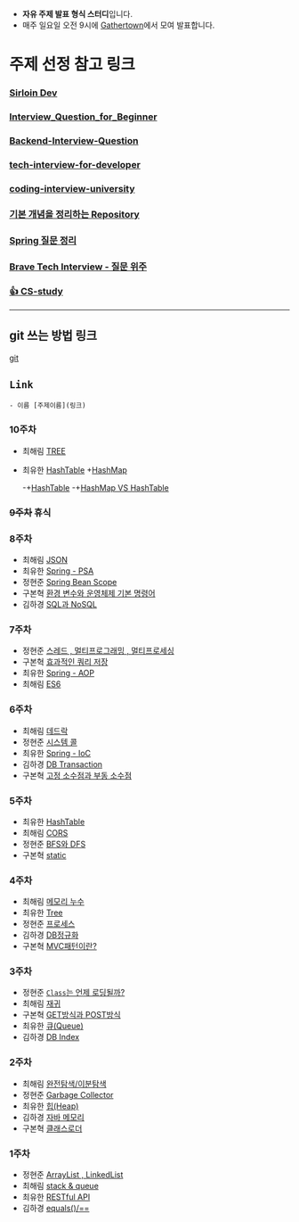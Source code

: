 - **자유 주제 발표 형식 스터디**입니다.
- 매주 일요일 오전 9시에 [Gathertown](https://app.gather.town/app/c5wtq7YODt9Kda0p/dev-study)에서 모여 발표합니다.

# 주제 선정 참고 링크

### [Sirloin Dev](https://github.com/sirloin-dev/meatplatform/blob/master/job-description/interview-questions.adoc)
### [Interview_Question_for_Beginner](https://github.com/JaeYeopHan/Interview_Question_for_Beginner)
### [Backend-Interview-Question](https://github.com/ksundong/backend-interview-question)
### [tech-interview-for-developer](https://github.com/gyoogle/tech-interview-for-developer)
### [coding-interview-university](https://github.com/jwasham/coding-interview-university)
### [기본 개념을 정리하는 Repository](https://github.com/WeareSoft/tech-interview)
### [Spring 질문 정리](https://sequoia-woolen-f12.notion.site/Spring-f3307e6f46ef4fe5a592a0c5e23e640f)
### [Brave Tech Interview - 질문 위주](https://github.com/brave-people/brave-tech-interview)
### [👍 CS-study](https://github.com/CS-studi/CS-study)

***
## **git 쓰는 방법 링크**
[git](https://livecoding.tistory.com/19)
## `Link`

```
- 이름 [주제이름](링크)
```
### 10주차
- 최해림 [TREE](https://www.notion.so/10-TREE-5a4ed4048c6144d89461dddabf759f7e)
- 최유한 [HashTable](https://www.notion.so/10-TREE-5a4ed4048c6144d89461dddabf759f7e)
+[HashMap](https://www.notion.so/10-TREE-5a4ed4048c6144d89461dddabf759f7e)
  
  -+[HashTable](https://www.notion.so/10-TREE-5a4ed4048c6144d89461dddabf759f7e)
  -+[HashMap VS HashTable](https://www.notion.so/10-TREE-5a4ed4048c6144d89461dddabf759f7e)

### ~~9주차~~ 휴식

### 8주차
- 최해림 [JSON](https://perfect-arch-25e.notion.site/8-JSON-1fcc5450ac24473a9f28fa93e64c2776)
- 최유한 [Spring - PSA](https://c-yhhhhh.tistory.com/139)
- 정현준 [Spring Bean Scope](https://jdalma.github.io/docs/spring-core/bean-scope/)
- 구본혁 [환경 변수와 운영체제 기본 명령어](https://bhgu.tistory.com/9)
- 김하경 [SQL과 NoSQL](https://velog.io/@hagyoung99/SQLNoSQL)

### 7주차
- 정현준 [스레드 , 멀티프로그래밍 , 멀티프로세싱](https://jdalma.github.io/docs/operating-system/Thread&Concurrency/)
- 구본혁 [효과적인 쿼리 저장](https://bhgu.tistory.com/8)
- 최유한 [Spring - AOP](https://c-yhhhhh.tistory.com/137)
- 최해림 [ES6](https://perfect-arch-25e.notion.site/7-ES6-19933de8864b40659e3f19f7e5a7d28d)

### 6주차
- 최해림 [데드락](https://perfect-arch-25e.notion.site/6-25a6732785b74555bad52de5c7c4f92f)
- 정현준 [시스템 콜](https://jdalma.github.io/docs/operating-system/OS-Structures/#-system-calls%EC%8B%9C%EC%8A%A4%ED%85%9C-%ED%98%B8%EC%B6%9C)
- 최유한 [Spring - IoC](https://c-yhhhhh.tistory.com/135)
- 김하경 [DB Transaction](https://velog.io/@hagyoung99/DB-Transaction)
- 구본혁 [고정 소수점과 부동 소수점](https://bhgu.tistory.com/7)

### 5주차
- 최유한 [HashTable](https://c-yhhhhh.tistory.com/134)
- 최해림 [CORS](https://www.notion.so/5-CORS-94e9feb15877406ea144f9e76764ba91)
- 정현준 [BFS와 DFS](https://jdalma.github.io/docs/algorithmTheory#그래프-탐색)
- 구본혁 [static](https://bhgu.tistory.com/6)

### 4주차
- 최해림 [메모리 누수](https://www.notion.so/4-951f5bc0dc6e419abc9aba1a365f63dd)
- 최유한 [Tree](https://c-yhhhhh.tistory.com/132)
- 정현준 [프로세스](https://jdalma.github.io/docs/operating-system/Processes/)
- 김하경 [DB정규화](https://velog.io/@hagyoung99/DB%EC%A0%95%EA%B7%9C%ED%99%94-9muac9xc)
- 구본혁 [MVC패턴이란?](https://bhgu.tistory.com/5)

### 3주차
- 정현준 [`Class`는 언제 로딩될까?](https://jdalma.github.io/docs/lab/classLoader/)
- 최해림 [재귀](https://www.notion.so/3-9c77c3b84412417f809c5abf44a1d08a)
- 구본혁 [GET방식과 POST방식](https://bhgu.tistory.com/4)
- 최유한 [큐(Queue)](https://c-yhhhhh.tistory.com/131)
- 김하경 [DB Index](https://velog.io/@hagyoung99/DB-Index)

### 2주차
- 최해림 [완전탐색/이분탐색](https://www.notion.so/2-66acd4655377432b90c159ed98a21469)
- 정현준 [Garbage Collector](https://jdalma.github.io/docs/java/garbageCollector/)
- 최유한 [힙(Heap)](https://c-yhhhhh.tistory.com/130)
- 김하경 [자바 메모리](https://velog.io/@hagyoung99/JavaMemory)
- 구본혁 [클래스로더](https://bhgu.tistory.com/3)

### 1주차
- 정현준 [ArrayList , LinkedList](https://jdalma.github.io/docs/lab/arrayList-linkedList/)
- 최해림 [stack & queue](https://www.notion.so/1-stack-queue-510a08575d5d4f1a945010b9875639a6)
- 최유한 [RESTful API](https://c-yhhhhh.tistory.com/127)
- 김하경 [equals()/==](https://velog.io/@hagyoung99/JAVAequals)

